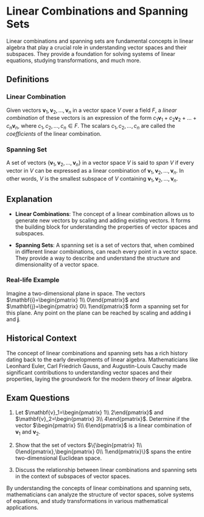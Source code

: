 # Linear Combinations and Spanning Sets

Linear combinations and spanning sets are fundamental concepts in linear algebra that play a crucial role in understanding vector spaces and their subspaces. They provide a foundation for solving systems of linear equations, studying transformations, and much more.

## Definitions

### Linear Combination
Given vectors $\mathbf{v}_1,\mathbf{v}_2,\ldots,\mathbf{v}_n$ in a vector space $V$ over a field $F$, a *linear combination* of these vectors is an expression of the form $c_1\mathbf{v}_1+ c_2\mathbf{v}_2+\ldots+ c_n\mathbf{v}_n$, where $c_1, c_2,\ldots, c_n\in F$. The scalars $c_1, c_2,\ldots, c_n$ are called the *coefficients* of the linear combination.

### Spanning Set
A set of vectors $\{\mathbf{v}_1,\mathbf{v}_2,\ldots,\mathbf{v}_n\}$ in a vector space $V$ is said to *span* $V$ if every vector in $V$ can be expressed as a linear combination of $\mathbf{v}_1,\mathbf{v}_2,\ldots,\mathbf{v}_n$. In other words, $V$ is the smallest subspace of $V$ containing $\mathbf{v}_1,\mathbf{v}_2,\ldots,\mathbf{v}_n$.

## Explanation
- **Linear Combinations**: The concept of a linear combination allows us to generate new vectors by scaling and adding existing vectors. It forms the building block for understanding the properties of vector spaces and subspaces.
  
- **Spanning Sets**: A spanning set is a set of vectors that, when combined in different linear combinations, can reach every point in a vector space. They provide a way to describe and understand the structure and dimensionality of a vector space.

### Real-life Example
Imagine a two-dimensional plane in space. The vectors $\mathbf{i}=\begin{pmatrix} 1\\ 0\end{pmatrix}$ and $\mathbf{j}=\begin{pmatrix} 0\\ 1\end{pmatrix}$ form a spanning set for this plane. Any point on the plane can be reached by scaling and adding $\mathbf{i}$ and $\mathbf{j}$.

## Historical Context
The concept of linear combinations and spanning sets has a rich history dating back to the early developments of linear algebra. Mathematicians like Leonhard Euler, Carl Friedrich Gauss, and Augustin-Louis Cauchy made significant contributions to understanding vector spaces and their properties, laying the groundwork for the modern theory of linear algebra.

## Exam Questions
1. Let $\mathbf{v}_1=\begin{pmatrix} 1\\ 2\end{pmatrix}$ and $\mathbf{v}_2=\begin{pmatrix} 3\\ 4\end{pmatrix}$. Determine if the vector $\begin{pmatrix} 5\\ 6\end{pmatrix}$ is a linear combination of $\mathbf{v}_1$ and $\mathbf{v}_2$.
   
2. Show that the set of vectors $\{\begin{pmatrix} 1\\ 0\end{pmatrix},\begin{pmatrix} 0\\ 1\end{pmatrix}\}$ spans the entire two-dimensional Euclidean space.

3. Discuss the relationship between linear combinations and spanning sets in the context of subspaces of vector spaces.

By understanding the concepts of linear combinations and spanning sets, mathematicians can analyze the structure of vector spaces, solve systems of equations, and study transformations in various mathematical applications.